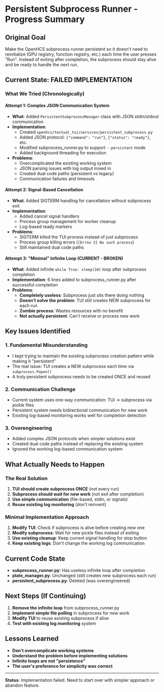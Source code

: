 # Persistent Subprocess Runner - Progress Summary

## Original Goal
Make the OpenHCS subprocess runner persistent so it doesn't need to reinitialize (GPU registry, function registry, etc.) each time the user presses "Run". Instead of exiting after completion, the subprocess should stay alive and be ready to handle the next run.

## Current State: **FAILED IMPLEMENTATION**

### What We Tried (Chronologically)

#### Attempt 1: Complex JSON Communication System
- **What**: Added `PersistentSubprocessManager` class with JSON stdin/stdout communication
- **Implementation**: 
  - Created `openhcs/textual_tui/services/persistent_subprocess.py`
  - Added JSON protocol: `{"command": "run"}`, `{"status": "ready"}`, etc.
  - Modified subprocess_runner.py to support `--persistent` mode
  - Added background threading for execution
- **Problems**: 
  - Overcomplicated the existing working system
  - JSON parsing issues with log output mixed in
  - Created dual code paths (persistent vs legacy)
  - Communication failures and timeouts

#### Attempt 2: Signal-Based Cancellation
- **What**: Added SIGTERM handling for cancellation without subprocess exit
- **Implementation**:
  - Added cancel signal handlers
  - Process group management for worker cleanup
  - Log-based ready markers
- **Problems**:
  - SIGTERM killed the TUI process instead of just subprocess
  - Process group killing errors (`[Errno 3] No such process`)
  - Still maintained dual code paths

#### Attempt 3: "Minimal" Infinite Loop (CURRENT - BROKEN)
- **What**: Added infinite `while True: sleep(10)` loop after subprocess completion
- **Implementation**: 6 lines added to subprocess_runner.py after successful completion
- **Problems**:
  - **Completely useless**: Subprocess just sits there doing nothing
  - **Doesn't solve the problem**: TUI still creates NEW subprocess for each run
  - **Zombie process**: Wastes resources with no benefit
  - **Not actually persistent**: Can't receive or process new work

## Key Issues Identified

### 1. **Fundamental Misunderstanding**
- I kept trying to maintain the existing subprocess creation pattern while making it "persistent"
- The real issue: TUI creates a NEW subprocess each time via `subprocess.Popen()`
- A truly persistent subprocess needs to be created ONCE and reused

### 2. **Communication Challenge**
- Current system uses one-way communication: TUI → subprocess via pickle files
- Persistent system needs bidirectional communication for new work
- Existing log-based monitoring works well for completion detection

### 3. **Overengineering**
- Added complex JSON protocols when simpler solutions exist
- Created dual code paths instead of replacing the existing system
- Ignored the working log-based communication system

## What Actually Needs to Happen

### The Real Solution
1. **TUI should create subprocess ONCE** (not every run)
2. **Subprocess should wait for new work** (not exit after completion)
3. **Use simple communication** (file-based, stdin, or signals)
4. **Reuse existing log monitoring** (don't reinvent)

### Minimal Implementation Approach
1. **Modify TUI**: Check if subprocess is alive before creating new one
2. **Modify subprocess**: Wait for new pickle files instead of exiting
3. **Use existing cleanup**: Keep current signal handling for stop button
4. **Keep existing logs**: Don't change the working log communication

## Current Code State
- **subprocess_runner.py**: Has useless infinite loop after completion
- **plate_manager.py**: Unchanged (still creates new subprocess each run)
- **persistent_subprocess.py**: Deleted (was overengineered)

## Next Steps (If Continuing)
1. **Remove the infinite loop** from subprocess_runner.py
2. **Implement simple file polling** in subprocess for new work
3. **Modify TUI** to reuse existing subprocess if alive
4. **Test with existing log monitoring** system

## Lessons Learned
- **Don't overcomplicate working systems**
- **Understand the problem before implementing solutions**
- **Infinite loops are not "persistence"**
- **The user's preference for simplicity was correct**

---

**Status**: Implementation failed. Need to start over with simpler approach or abandon feature.

